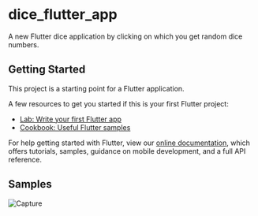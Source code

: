 # dice_flutter_app

A new Flutter dice application by clicking on which you get random dice numbers.

## Getting Started

This project is a starting point for a Flutter application.

A few resources to get you started if this is your first Flutter project:

- [Lab: Write your first Flutter app](https://flutter.dev/docs/get-started/codelab)
- [Cookbook: Useful Flutter samples](https://flutter.dev/docs/cookbook)

For help getting started with Flutter, view our
[online documentation](https://flutter.dev/docs), which offers tutorials,
samples, guidance on mobile development, and a full API reference.


## Samples
![Capture](https://user-images.githubusercontent.com/52849890/126039674-963fe413-1ac3-440a-9871-17142224af32.PNG)
